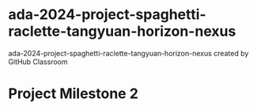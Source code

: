 # ada-2024-project-spaghetti-raclette-tangyuan-horizon-nexus
ada-2024-project-spaghetti-raclette-tangyuan-horizon-nexus created by GitHub Classroom
# Project Milestone 2
